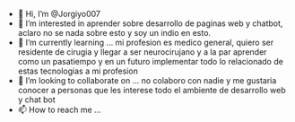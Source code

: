 - 👋 Hi, I’m @Jorgiyo007
- 👀 I’m interested in aprender sobre desarrollo de paginas web y chatbot, aclaro no se nada sobre esto y soy un indio en esto.
- 🌱 I’m currently learning ... mi profesion es medico general, quiero ser residente de cirugia y llegar a ser neurocirujano y a la par aprender como un pasatiempo y en un futuro implementar
  todo lo relacionado de estas tecnologias a mi profesion
- 💞️ I’m looking to collaborate on ... no colaboro con nadie y me gustaria conocer a personas que les interese todo el ambiente de desarrollo web y chat bot
- 📫 How to reach me ...
<!---
Jorgiyo007/Jorgiyo007 is a ✨ special ✨ repository because its `README.md` (this file) appears on your GitHub profile.
You can click the Preview link to take a look at your changes.
--->
